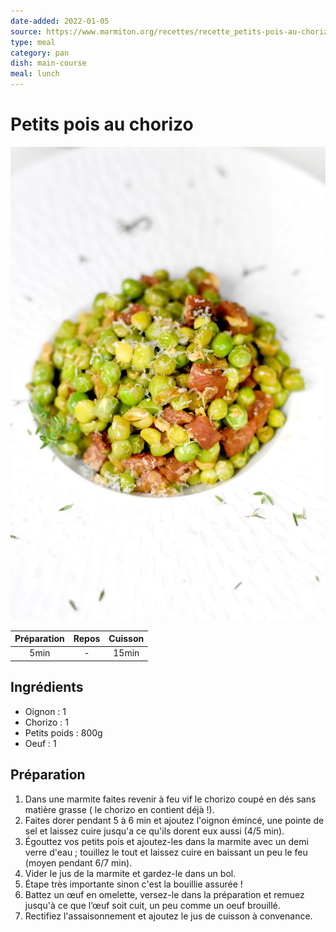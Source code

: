 ```yaml
---
date-added: 2022-01-05
source: https://www.marmiton.org/recettes/recette_petits-pois-au-chorizo_46854.aspx
type: meal
category: pan
dish: main-course
meal: lunch
---
```


# Petits pois au chorizo

![](images/Petits%20pois%20au%20chorizo.jpg)

| Préparation | Repos | Cuisson |
|:-----------:|:-----:|:-------:|
|    5min     |   -   |  15min  |

## Ingrédients

- Oignon : 1
- Chorizo : 1
- Petits poids : 800g
- Oeuf : 1

## Préparation

1. Dans une marmite faites revenir à feu vif le chorizo coupé en dés sans matière grasse ( le chorizo en contient déjà !).
2. Faites dorer pendant 5 à 6 min et ajoutez l'oignon émincé, une pointe de sel et laissez cuire jusqu'a ce qu'ils dorent eux aussi (4/5 min).
3. Égouttez vos petits pois et ajoutez-les dans la marmite avec un demi verre d'eau ; touillez le tout et laissez cuire en baissant un peu le feu (moyen pendant 6/7 min).
4. Vider le jus de la marmite et gardez-le dans un bol.
5. Étape très importante sinon c'est la bouillie assurée !
6. Battez un œuf en omelette, versez-le dans la préparation et remuez jusqu'à ce que l’œuf soit cuit, un peu comme un oeuf brouillé.
7. Rectifiez l'assaisonnement et ajoutez le jus de cuisson à convenance.